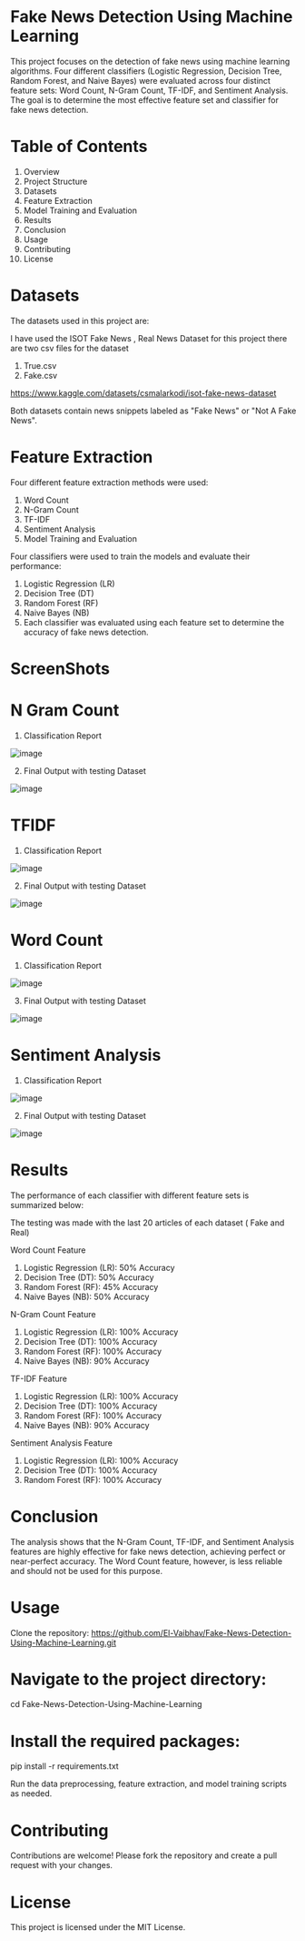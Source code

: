 # Fake News Detection Using Machine Learning

This project focuses on the detection of fake news using machine learning algorithms. Four different classifiers (Logistic Regression, Decision Tree, Random Forest, and Naive Bayes) were evaluated across four distinct feature sets: Word Count, N-Gram Count, TF-IDF, and Sentiment Analysis. The goal is to determine the most effective feature set and classifier for fake news detection.

# Table of Contents
1) Overview
2) Project Structure
3) Datasets
4) Feature Extraction
5) Model Training and Evaluation
6) Results
7) Conclusion
8) Usage
9) Contributing
10) License

# Datasets
The datasets used in this project are:

I have used the ISOT Fake News , Real News Dataset for this project there are two csv files for the dataset
1) True.csv
2) Fake.csv

https://www.kaggle.com/datasets/csmalarkodi/isot-fake-news-dataset

Both datasets contain news snippets labeled as "Fake News" or "Not A Fake News".

# Feature Extraction
Four different feature extraction methods were used:

1) Word Count
2) N-Gram Count
3) TF-IDF
4) Sentiment Analysis
5) Model Training and Evaluation

Four classifiers were used to train the models and evaluate their performance:

1) Logistic Regression (LR)
2) Decision Tree (DT)
3) Random Forest (RF)
4) Naive Bayes (NB)
5) Each classifier was evaluated using each feature set to determine the accuracy of fake news detection.

# ScreenShots

# N Gram Count

1) Classification Report

![image](https://github.com/El-Vaibhav/Fake-News-Detection-Using-Machine-Learning/assets/135622906/1cbeabe0-4aca-4d65-a6f2-7ef59efccece)

2) Final Output with testing Dataset

![image](https://github.com/El-Vaibhav/Fake-News-Detection-Using-Machine-Learning/assets/135622906/71f39af6-10c7-4013-85dd-7df64b2b9020)

# TFIDF 

1) Classification Report

![image](https://github.com/El-Vaibhav/Fake-News-Detection-Using-Machine-Learning/assets/135622906/088b1e8a-066d-440c-98e4-6dc824bfb327)

2) Final Output with testing Dataset

![image](https://github.com/El-Vaibhav/Fake-News-Detection-Using-Machine-Learning/assets/135622906/9ce980fc-56df-4e39-b317-af894da8aead)

# Word Count

1) Classification Report
   
![image](https://github.com/El-Vaibhav/Fake-News-Detection-Using-Machine-Learning/assets/135622906/d75733b3-2250-4b01-a6e3-4ff213d58138)


3) Final Output with testing Dataset
   
![image](https://github.com/El-Vaibhav/Fake-News-Detection-Using-Machine-Learning/assets/135622906/0dc6bcd6-de9a-45e2-a6e2-c6a02876cf7a)

# Sentiment Analysis

1) Classification Report

![image](https://github.com/El-Vaibhav/Fake-News-Detection-Using-Machine-Learning/assets/135622906/36adfa5d-c38b-43ac-94f4-2e1ff5965cbe)

2) Final Output with testing Dataset

![image](https://github.com/El-Vaibhav/Fake-News-Detection-Using-Machine-Learning/assets/135622906/9240f3c4-0cbc-4252-a54a-bdb4ddffb621)


# Results 

The performance of each classifier with different feature sets is summarized below:

The testing was made with the last 20 articles of each dataset ( Fake and Real)

Word Count Feature

1) Logistic Regression (LR): 50% Accuracy
2) Decision Tree (DT): 50% Accuracy
3) Random Forest (RF): 45% Accuracy
4) Naive Bayes (NB): 50% Accuracy
   
N-Gram Count Feature

1) Logistic Regression (LR): 100% Accuracy
2) Decision Tree (DT): 100% Accuracy
3) Random Forest (RF): 100% Accuracy
4) Naive Bayes (NB): 90% Accuracy
   
TF-IDF Feature

1) Logistic Regression (LR): 100% Accuracy
2) Decision Tree (DT): 100% Accuracy
3) Random Forest (RF): 100% Accuracy
4) Naive Bayes (NB): 90% Accuracy
   
Sentiment Analysis Feature

1) Logistic Regression (LR): 100% Accuracy
2) Decision Tree (DT): 100% Accuracy
3) Random Forest (RF): 100% Accuracy

# Conclusion
The analysis shows that the N-Gram Count, TF-IDF, and Sentiment Analysis features are highly effective for fake news detection, achieving perfect or near-perfect accuracy. The Word Count feature, however, is less reliable and should not be used for this purpose.

# Usage
Clone the repository:
https://github.com/El-Vaibhav/Fake-News-Detection-Using-Machine-Learning.git

# Navigate to the project directory:
cd Fake-News-Detection-Using-Machine-Learning

# Install the required packages:
pip install -r requirements.txt

Run the data preprocessing, feature extraction, and model training scripts as needed.

# Contributing
Contributions are welcome! Please fork the repository and create a pull request with your changes.

# License
This project is licensed under the MIT License.
 
